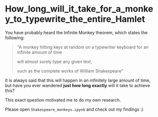 # How_long_will_it_take_for_a_monkey_to_typewrite_the_entire_Hamlet

You have probably heard the Infinite Monkey theorem, which states the following:

> "A monkey hitting keys at random on a typewriter keyboard for an infinite amount of time 
>
> will almost surely type any given text, 
>
> such as the complete works of William Shakespeare"

It is always said that this will happen in an infinitely large amount of time, but have you ever wandered **just how long exactly** will it take to achieve this? 

This exact question motivated me to do my own research. 

Please open `Shakespeare_monkeys.ipynb` and check out my findings :)
